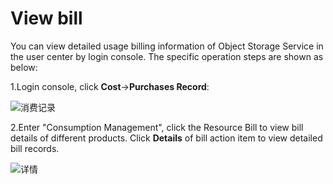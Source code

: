 # View bill

You can view detailed usage billing information of Object Storage Service in the user center by login console. The specific operation steps are shown as below:

1.Login  console, click **Cost**->**Purchases Record**:

![消费记录](https://github.com/jdcloudcom/cn/blob/edit/image/Object-Storage-Service/OSS-004.png)

2.Enter "Consumption Management", click the Resource Bill to view bill details of different products. Click **Details** of bill action item to view detailed bill records.

![详情](https://github.com/jdcloudcom/cn/blob/edit/image/Object-Storage-Service/OSS-005.png)
